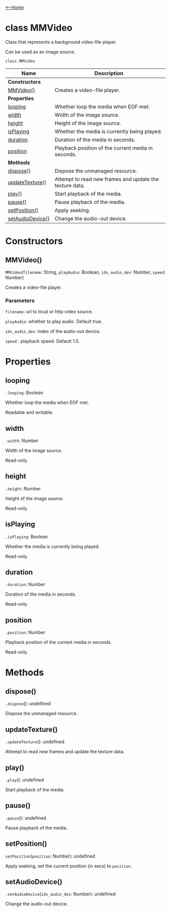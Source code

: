 [<--Home](index.html)

# class MMVideo

Class that represents a background video-file player. 

Can be used as an image source.

`class MMVideo`

| Name                                    | Description                                                    |
| ----------------------------------------| -------------------------------------------------------------- |
| **Constructors**                        |                                                                |
| [MMVideo()](#mmvideo)                   | Creates a video-file player.                                   |
| **Properties**                          |                                                                |
| [looping](#looping)                     | Whether loop the media when EOF met.                           |
| [width](#width)                         | Width of the image source.                                     |
| [height](#height)                       | Height of the image source.                                    |
| [isPlaying](#isplaying)                 | Whether the media is currently being played.                   |
| [duration](#duration)                   | Duration of the media in seconds.                              |
| [position](#position)                   | Playback position of the current media in seconds.             |
| **Methods**                             |                                                                |
| [dispose()](#dispose)                   | Dispose the unmanaged resource.                                |
| [updateTexture()](#updatetexture)       | Attempt to read new frames and update the texture data.        |
| [play()](#play)                         | Start playback of the media.                                   |
| [pause()](#pause)                       | Pause playback of the media.                                   |
| [setPosition()](#setposition)           | Apply seeking.                                                 |
| [setAudioDevice()](#setaudiodevice)     | Change the audio-out device.                                   |

# Constructors

## MMVideo()

`MMVideo`(`filename`: String, `playAudio`: Boolean, `idx_audio_dev`: Number, `speed`: Number)

Creates a video-file player.

### Parameters

`filename`: url to local or http video source.

`playAudio`: whether to play audio. Default true.

`idx_audio_dev`: index of the audio-out device.

`speed` : playback speed. Default 1.0.


# Properties

## looping

`.looping`: Boolean

Whether loop the media when EOF met.

Readable and writable.

## width

 `.width`: Number

Width of the image source.

Read-only.

## height

 `.height`: Number

Height of the image source.

Read-only.

## isPlaying

`.isPlaying`: Boolean

Whether the media is currently being played.

Read-only.

## duration

`.duration`: Number

Duration of the media in seconds.

Read-only.

## position

`.position`: Number

Playback position of the current media in seconds.

Read-only.

# Methods

## dispose()

`.dispose`(): undefined

Dispose the unmanaged resource.

## updateTexture()

`.updateTexture`(): undefined

Attempt to read new frames and update the texture data.

## play()

`.play`(): undefined

Start playback of the media.

## pause()

`.pause`(): undefined

Pause playback of the media.

## setPosition()

`setPosition`(`position`: Number): undefined

Apply seeking, set the current position (in secs) to `position`.

## setAudioDevice()

`.setAudioDevice`(`idx_audio_dev`: Number): undefined

Change the audio-out device.



